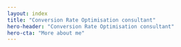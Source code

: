 ```yaml
---
layout: index
title: "Conversion Rate Optimisation consultant"
hero-header: "Conversion Rate Optimisation consultant"
hero-cta: "More about me"
---
```


